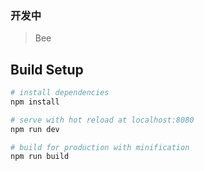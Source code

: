 ### 开发中

> Bee

## Build Setup

``` bash
# install dependencies
npm install

# serve with hot reload at localhost:8080
npm run dev

# build for production with minification
npm run build
```